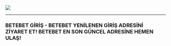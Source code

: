 <a title="BETEBET" href="https://shorturl.at/CWGXg"><img src="https://d.sehriistanbul.com.tr/news/33992.jpg"></a><hr>


<h3>BETEBET GİRİŞ - BETEBET YENİLENEN GİRİŞ ADRESİNİ ZİYARET ET! BETEBET EN SON GÜNCEL ADRESİNE HEMEN ULAŞ!</h3>
